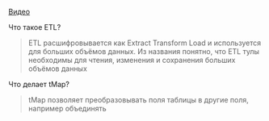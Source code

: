 [Видео](https://drive.google.com/open?id=14WooOm8jyle3y3TDNUy0HCrYPrlnXjwq)

Что такое ETL?

> ETL расшифровывается как Extract Transform Load и используется для больших объёмов данных. Из названия понятно, что ETL тулы необходимы для чтения, изменения и сохранения больших объёмов данных

Что делает tMap?

> tMap позволяет преобразовывать поля таблицы в другие поля, например объединять